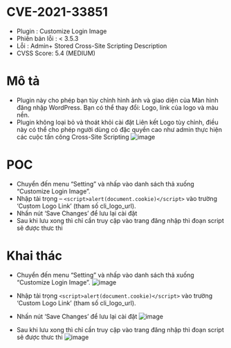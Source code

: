 # CVE-2021-33851

- Plugin : Customize Login Image
- Phiên bản lỗi : < 3.5.3
- Lỗi : Admin+ Stored Cross-Site Scripting Description
- CVSS Score: 5.4 (MEDIUM)

# Mô tả

- Plugin này cho phép bạn tùy chỉnh hình ảnh và giao diện của Màn hình đăng nhập WordPress. Bạn có thể thay đổi: Logo, link của logo và màu nền.
- Plugin không loại bỏ và thoát khỏi cài đặt Liên kết Logo tùy chỉnh, điều này có thể cho phép người dùng có đặc quyền cao như admin thực hiện các cuộc tấn công Cross-Site Scripting
![image](https://github.com/Manh130902/wordpress/assets/93723285/c55c92f1-94d9-4b52-a932-312d73e47d87)

# POC

- Chuyển đến menu “Setting” và nhấp vào danh sách thả xuống “Customize Login Image”.
- Nhập tải trọng – `<script>alert(document.cookie)</script>` vào trường ‘Custom Logo Link’ (tham số cli_logo_url).
- Nhấn nút ‘Save Changes’ để lưu lại cài đặt
- Sau khi lưu xong thì chỉ cần truy cập vào trang đăng nhập thì đoạn script sẽ được thưc thi

# Khai thác

- Chuyển đến menu “Setting” và nhấp vào danh sách thả xuống “Customize Login Image”.
![image](https://github.com/Manh130902/wordpress/assets/93723285/cc9d87b1-a7aa-49ed-905f-bc8818e213d0)

- Nhập tải trọng `<script>alert(document.cookie)</script>` vào trường ‘Custom Logo Link’ (tham số cli_logo_url).
- Nhấn nút ‘Save Changes’ để lưu lại cài đặt
![image](https://github.com/Manh130902/wordpress/assets/93723285/50224c9f-c9d7-41fd-8bd5-012435029885)

- Sau khi lưu xong thì chỉ cần truy cập vào trang đăng nhập thì đoạn script sẽ được thưc thi
![image](https://github.com/Manh130902/wordpress/assets/93723285/9f78f2f2-04f5-40d1-8e84-063ae9d2a0e4)

